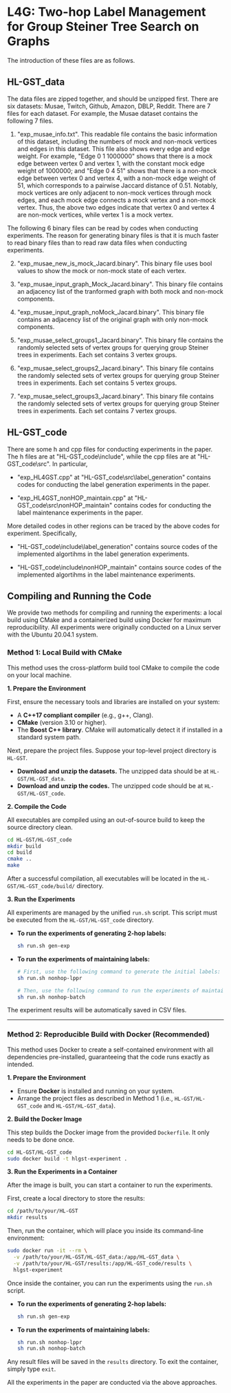 # L4G: Two-hop Label Management for Group Steiner Tree Search on Graphs

The introduction of these files are as follows. 



## HL-GST_data

The data files are zipped together, and should be unzipped first. There are six datasets: Musae, Twitch, Github, Amazon, DBLP, Reddit. There are 7 files for each dataset. For example, the Musae dataset contains the following 7 files. 

1. "exp_musae_info.txt". This readable file contains the basic information of this dataset, including the numbers of mock and non-mock vertices and edges in this dataset. This file also shows every edge and edge weight. For example, "Edge 0 1 1000000" shows that there is a mock edge between vertex 0 and vertex 1, with the constant mock edge weight of 1000000; and "Edge 0 4 51" shows that there is a non-mock edge between vertex 0 and vertex 4, with a non-mock edge weight of 51, which corresponds to a pairwise Jaccard distance of 0.51. Notably, mock vertices are only adjacent to non-mock vertices through mock edges, and each mock edge connects a mock vertex and a non-mock vertex. Thus, the above two edges indicate that vertex 0 and vertex 4 are non-mock vertices, while vertex 1 is a mock vertex.

The following 6 binary files can be read by codes when conducting experiments. The reason for generating binary files is that it is much faster to read binary files than to read raw data files when conducting experiments.

2. "exp_musae_new_is_mock_Jacard.binary". This binary file uses bool values to show the mock or non-mock state of each vertex.

3. "exp_musae_input_graph_Mock_Jacard.binary". This binary file contains an adjacency list of the tranformed graph with both mock and non-mock components.

4. "exp_musae_input_graph_noMock_Jacard.binary". This binary file contains an adjacency list of the original graph with only non-mock components.

5. "exp_musae_select_groups1_Jacard.binary". This binary file contains the randomly selected sets of vertex groups for querying group Steiner trees in experiments. Each set contains 3 vertex groups. 

6. "exp_musae_select_groups2_Jacard.binary". This binary file contains the randomly selected sets of vertex groups for querying group Steiner trees in experiments. Each set contains 5 vertex groups. 

7. "exp_musae_select_groups3_Jacard.binary". This binary file contains the randomly selected sets of vertex groups for querying group Steiner trees in experiments. Each set contains 7 vertex groups. 


## HL-GST_code

There are some h and cpp files for conducting experiments in the paper. The h files are at "HL-GST_code\include", while the cpp files are at "HL-GST_code\src". In particular,

- "exp_HL4GST.cpp" at "HL-GST_code\src\label_generation" contains codes for conducting the label generation experiments in the paper. 

- "exp_HL4GST_nonHOP_maintain.cpp" at "HL-GST_code\src\nonHOP_maintain" contains codes for conducting the label maintenance experiments in the paper. 

More detailed codes in other regions can be traced by the above codes for experiment. Specifically,

- "HL-GST_code\include\label_generation" contains source codes of the implemented algortihms in the label generation experiments.

- "HL-GST_code\include\nonHOP_maintain" contains source codes of the implemented algortihms in the label maintenance experiments.


## Compiling and Running the Code

We provide two methods for compiling and running the experiments: a local build using CMake and a containerized build using Docker for maximum reproducibility. All experiments were originally conducted on a Linux server with the Ubuntu 20.04.1 system.

### Method 1: Local Build with CMake

This method uses the cross-platform build tool CMake to compile the code on your local machine.

**1. Prepare the Environment**

First, ensure the necessary tools and libraries are installed on your system:

  * A **C++17 compliant compiler** (e.g., g++, Clang).
  * **CMake** (version 3.10 or higher).
  * The **Boost C++ library**. CMake will automatically detect it if installed in a standard system path.

Next, prepare the project files. Suppose your top-level project directory is `HL-GST`.

  * **Download and unzip the datasets.** The unzipped data should be at `HL-GST/HL-GST_data`.
  * **Download and unzip the codes.** The unzipped code should be at `HL-GST/HL-GST_code`.

**2. Compile the Code**

All executables are compiled using an out-of-source build to keep the source directory clean.

```bash
cd HL-GST/HL-GST_code
mkdir build
cd build
cmake ..
make
```

After a successful compilation, all executables will be located in the `HL-GST/HL-GST_code/build/` directory.

**3. Run the Experiments**

All experiments are managed by the unified `run.sh` script. This script must be executed from the `HL-GST/HL-GST_code` directory.

  * **To run the experiments of generating 2-hop labels:**

    ```bash
    sh run.sh gen-exp
    ```

  * **To run the experiments of maintaining labels:**

    ```bash
    # First, use the following command to generate the initial labels:
    sh run.sh nonhop-lppr

    # Then, use the following command to run the experiments of maintaining labels:
    sh run.sh nonhop-batch
    ```

The experiment results will be automatically saved in CSV files.

-----

### Method 2: Reproducible Build with Docker (Recommended)

This method uses Docker to create a self-contained environment with all dependencies pre-installed, guaranteeing that the code runs exactly as intended.

**1. Prepare the Environment**

  * Ensure **Docker** is installed and running on your system.
  * Arrange the project files as described in Method 1 (i.e., `HL-GST/HL-GST_code` and `HL-GST/HL-GST_data`).

**2. Build the Docker Image**

This step builds the Docker image from the provided `Dockerfile`. It only needs to be done once.

```bash
cd HL-GST/HL-GST_code
sudo docker build -t hlgst-experiment .
```

**3. Run the Experiments in a Container**

After the image is built, you can start a container to run the experiments.

First, create a local directory to store the results:

```bash
cd /path/to/your/HL-GST
mkdir results
```

Then, run the container, which will place you inside its command-line environment:

```bash
sudo docker run -it --rm \
  -v /path/to/your/HL-GST/HL-GST_data:/app/HL-GST_data \
  -v /path/to/your/HL-GST/results:/app/HL-GST_code/results \
  hlgst-experiment
```

Once inside the container, you can run the experiments using the `run.sh` script.

  * **To run the experiments of generating 2-hop labels:**

    ```bash
    sh run.sh gen-exp
    ```

  * **To run the experiments of maintaining labels:**

    ```bash
    sh run.sh nonhop-lppr
    sh run.sh nonhop-batch
    ```

Any result files will be saved in the `results` directory. To exit the container, simply type `exit`.


All the experiments in the paper are conducted via the above approaches.

